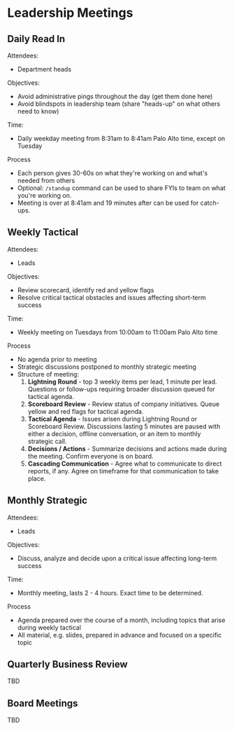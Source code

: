 # Leadership Meetings 

## Daily Read In 

Attendees:

- Department heads  

Objectives: 

- Avoid administrative pings throughout the day (get them done here) 
- Avoid blindspots in leadership team (share "heads-up" on what others need to know) 

Time: 

- Daily weekday meeting from 8:31am to 8:41am Palo Alto time, except on Tuesday

Process

- Each person gives 30-60s on what they're working on and what's needed from others
- Optional: `/standup` command can be used to share FYIs to team on what you're working on.
- Meeting is over at 8:41am and 19 minutes after can be used for catch-ups. 

## Weekly Tactical 

Attendees:

- Leads

Objectives: 

- Review scorecard, identify red and yellow flags
- Resolve critical tactical obstacles and issues affecting short-term success

Time: 

- Weekly meeting on Tuesdays from 10:00am to 11:00am Palo Alto time

Process

- No agenda prior to meeting
- Strategic discussions postponed to monthly strategic meeting
- Structure of meeting:
  1. **Lightning Round** - top 3 weekly items per lead, 1 minute per lead. Questions or follow-ups requiring broader discussion queued for tactical agenda.
  2. **Scoreboard Review** - Review status of company initiatives. Queue yellow and red flags for tactical agenda.
  3. **Tactical Agenda** - Issues arisen during Lightning Round or Scoreboard Review. Discussions lasting 5 minutes are paused with either a decision, offline conversation, or an item to monthly strategic call.
  4. **Decisions / Actions** - Summarize decisions and actions made during the meeting. Confirm everyone is on board.
  5. **Cascading Communication** - Agree what to communicate to direct reports, if any. Agree on timeframe for that communication to take place.

## Monthly Strategic 

Attendees:

- Leads 

Objectives: 

- Discuss, analyze and decide upon a critical issue affecting long-term success

Time: 

- Monthly meeting, lasts 2 - 4 hours. Exact time to be determined. 

Process

- Agenda prepared over the course of a month, including topics that arise during weekly tactical
- All material, e.g. slides, prepared in advance and focused on a specific topic

## Quarterly Business Review 

TBD 

## Board Meetings 

TBD 
